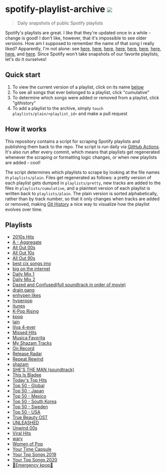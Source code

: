 # spotify-playlist-archive [![](https://github.com/mackorone/spotify-playlist-archive/actions/workflows/main.yml/badge.svg)](https://github.com/mackorone/spotify-playlist-archive/actions/workflows/main.yml)

> Daily snapshots of public Spotify playlists

Spotify's playlists are great. I like that they're updated once in a while -
change is good! I don't like, however, that it's impossible to see older
versions. How am I supposed to remember the name of that song I really liked?
Apparently, I'm not alone: see
[here](https://community.spotify.com/t5/Content-Questions/View-previous-versions-of-playlists/td-p/4400750),
[here](https://community.spotify.com/t5/Accounts/A-playlist-was-modified-Can-I-get-the-old-songs-back/td-p/1001889),
[here](https://community.spotify.com/t5/Content-Questions/Seeing-an-old-version-of-a-playlist/td-p/1318739),
[here](https://community.spotify.com/t5/Other-Partners-Web-Player-etc/Playlists-Is-there-any-way-to-recover-previous-versions-of-a/td-p/4726831),
[here](https://community.spotify.com/t5/Desktop-Mac/Find-Songs-of-old-versions-of-Spotify-Playlists/td-p/998504),
[here](https://community.spotify.com/t5/Closed-Ideas/Playlist-Versioning-History/idi-p/1133819),
[here](https://community.spotify.com/t5/Closed-Ideas/Playlist-History-Versioning/idi-p/1346418),
[here](https://community.spotify.com/t5/Closed-Ideas/Playlists-Playlist-History/idi-p/1816799),
and [here](https://community.spotify.com/t5/Live-Ideas/Playlists-Edit-History/idi-p/4573743).
Since Spotify won't take snapshots of our favorite playlists, let's do it ourselves!

## Quick start

1. To view the current version of a playlist, click on its name [below](https://github.com/mackorone/spotify-playlist-archive#playlists)
1. To see all songs that ever belonged to a playlist, click "cumulative"
1. To determine which songs were added or removed from a playlist, click "githistory"
1. To add a playlist to the archive, simply `touch playlists/plain/<playlist_id>` and make a pull request

## How it works

This repository contains a script for scraping Spotify playlists and publishing
them back to the repo. The script is run daily via
[GitHub Actions](https://github.com/mackorone/spotify-playlist-archive/actions/workflows/main.yml).
It's also run after every commit, which means that playlists get regenerated
whenever the scraping or formatting logic changes, or when new playlists are
added - cool!

The script determines which playlists to scrape by looking at the file names in
`playlists/plain`. Files get regenerated as follows: a pretty version of each
playlist gets dumped in `playlists/pretty`, new tracks are added to the
files in `playlists/cumulative`, and a plaintext version of each playlist is
written back to `playlists/plain`. The plain version is sorted alphabetically,
rather than by track number, so that it only changes when tracks are added or
removed, making [Git History](https://githistory.xyz/) a nice way to visualize
how the playlist evolves over time.

## Playlists

- [2010s Hits](/playlists/pretty/2010s%20Hits.md)
- [A - Aggregate](/playlists/pretty/A%20-%20Aggregate.md)
- [All Out 00s](/playlists/pretty/All%20Out%2000s.md)
- [All Out 10s](/playlists/pretty/All%20Out%2010s.md)
- [All Out 90s](/playlists/pretty/All%20Out%2090s.md)
- [best cix songs imo](/playlists/pretty/best%20cix%20songs%20imo.md)
- [big on the internet](/playlists/pretty/big%20on%20the%20internet.md)
- [Daily Mix 1](/playlists/pretty/Daily%20Mix%201.md)
- [Daily Mix 2](/playlists/pretty/Daily%20Mix%202.md)
- [Dazed and Confused(full soundtrack in order of movie)](/playlists/pretty/Dazed%20and%20Confused(full%20soundtrack%20in%20order%20of%20movie).md)
- [drain gang](/playlists/pretty/drain%20gang.md)
- [enhypen likes](/playlists/pretty/enhypen%20likes.md)
- [hyperpop](/playlists/pretty/hyperpop.md)
- [itunes](/playlists/pretty/itunes.md)
- [K-Pop Rising](/playlists/pretty/K-Pop%20Rising.md)
- [kpop](/playlists/pretty/kpop.md)
- [lain](/playlists/pretty/lain.md)
- [lilya 4-ever](/playlists/pretty/lilya%204-ever.md)
- [Missed Hits](/playlists/pretty/Missed%20Hits.md)
- [Musica Favorita](/playlists/pretty/Musica%20Favorita.md)
- [My Shazam Tracks](/playlists/pretty/My%20Shazam%20Tracks.md)
- [On Record](/playlists/pretty/On%20Record.md)
- [Release Radar](/playlists/pretty/Release%20Radar.md)
- [Repeat Rewind](/playlists/pretty/Repeat%20Rewind.md)
- [shazam](/playlists/pretty/shazam.md)
- [SHE'S THE MAN (soundtrack)](/playlists/pretty/SHE'S%20THE%20MAN%20(soundtrack).md)
- [This Is Bladee](/playlists/pretty/This%20Is%20Bladee.md)
- [Today's Top Hits](/playlists/pretty/Today's%20Top%20Hits.md)
- [Top 50 - Global](/playlists/pretty/Top%2050%20-%20Global.md)
- [Top 50 - Japan](/playlists/pretty/Top%2050%20-%20Japan.md)
- [Top 50 - Mexico](/playlists/pretty/Top%2050%20-%20Mexico.md)
- [Top 50 - South Korea](/playlists/pretty/Top%2050%20-%20South%20Korea.md)
- [Top 50 - Sweden](/playlists/pretty/Top%2050%20-%20Sweden.md)
- [Top 50 - USA](/playlists/pretty/Top%2050%20-%20USA.md)
- [True Beauty OST](/playlists/pretty/True%20Beauty%20OST.md)
- [UNLEASHED](/playlists/pretty/UNLEASHED.md)
- [Unwind 00s](/playlists/pretty/Unwind%2000s.md)
- [Viral Hits](/playlists/pretty/Viral%20Hits.md)
- [wary](/playlists/pretty/wary.md)
- [Women of Pop](/playlists/pretty/Women%20of%20Pop.md)
- [Your Time Capsule](/playlists/pretty/Your%20Time%20Capsule.md)
- [Your Top Songs 2019](/playlists/pretty/Your%20Top%20Songs%202019.md)
- [Your Top Songs 2020](/playlists/pretty/Your%20Top%20Songs%202020.md)
- [🚨Emergency kpop🚨](/playlists/pretty/🚨Emergency%20kpop🚨.md)
